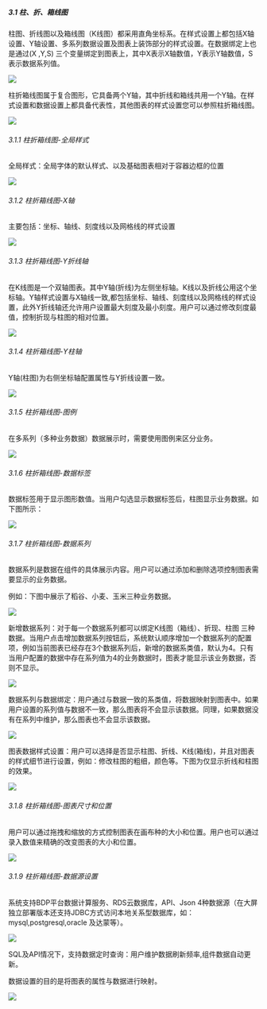##### 3.1 柱、折、箱线图

柱图、折线图以及箱线图（K线图）都采用直角坐标系。在样式设置上都包括X轴设置、Y轴设置、多系列数据设置及图表上装饰部分的样式设置。在数据绑定上也是通过(X
,Y,S) 三个变量绑定到图表上，其中X表示X轴数值，Y表示Y轴数值，S表示数据系列值。

![](https://github.com/jdcloudcom/cn/blob/edit/image/Data-Visualization/media/95906102ac9c00942c9ebbf37994d14e.png)


柱折箱线图属于复合图形，它具备两个Y轴，其中折线和箱线共用一个Y轴。在样式设置和数据设置上都具备代表性，其他图表的样式设置您可以参照柱折箱线图。

![](https://github.com/jdcloudcom/cn/blob/edit/image/Data-Visualization/media/e1dd4f6f71b9241e709e72ec04c208cd.png)


###### 3.1.1 柱折箱线图-全局样式

全局样式：全局字体的默认样式、以及基础图表相对于容器边框的位置

![](https://github.com/jdcloudcom/cn/blob/edit/image/Data-Visualization/media/e9056e0fe1d433d6c6245ac437e51397.png)


###### 3.1.2 柱折箱线图-X轴

主要包括：坐标、轴线、刻度线以及网格线的样式设置

![](https://github.com/jdcloudcom/cn/blob/edit/image/Data-Visualization/media/017a51b20cb537fcacfef98b0960cf85.png)


###### 3.1.3 柱折箱线图-Y折线轴

在K线图是一个双轴图表。其中Y轴(折线)为左侧坐标轴。K线以及折线公用这个坐标轴。Y轴样式设置与X轴线一致,都包括坐标、轴线、刻度线以及网格线的样式设置，此外Y折线轴还允许用户设置最大刻度及最小刻度。用户可以通过修改刻度最值，控制折现与柱图的相对位置。

![](https://github.com/jdcloudcom/cn/blob/edit/image/Data-Visualization/media/2e06e3f55c9a4fb64181fbc2cb82c7fa.png)


###### 3.1.4 柱折箱线图-Y柱轴

Y轴(柱图)为右侧坐标轴配置属性与Y折线设置一致。

![](https://github.com/jdcloudcom/cn/blob/edit/image/Data-Visualization/media/7fcd785501f0abc39f10063785fc03e4.png)


###### 3.1.5 柱折箱线图-图例

在多系列（多种业务数据）数据展示时，需要使用图例来区分业务。

![](https://github.com/jdcloudcom/cn/blob/edit/image/Data-Visualization/media/85c2e14c7c1b4202da9c41dca5e1d464.png)


###### 3.1.6 柱折箱线图-数据标签

数据标签用于显示图形数值。当用户勾选显示数据标签后，柱图显示业务数据。如下图所示：

![](https://github.com/jdcloudcom/cn/blob/edit/image/Data-Visualization/media/80a0b7c7302669c047a9766314370716.png)


###### 3.1.7 柱折箱线图-数据系列

数据系列是数据在组件的具体展示内容。用户可以通过添加和删除选项控制图表需要显示的业务数据。

例如：下图中展示了稻谷、小麦、玉米三种业务数据。

![](https://github.com/jdcloudcom/cn/blob/edit/image/Data-Visualization/media/6d9e6aa43693a915cef5d51f97aeccc0.png)


新增数据系列：对于每一个数据系列都可以绑定K线图（箱线）、折现、柱图
三种数据。当用户点击增加数据系列按钮后，系统默认顺序增加一个数据系列的配置项，例如当前图表已经存在3个数据系列后，新增的数据系类值，默认为4。只有当用户配置的数据中存在系列值为4的业务数据时，图表才能显示该业务数据，否则不显示。

![](https://github.com/jdcloudcom/cn/blob/edit/image/Data-Visualization/media/e2670305307a4cb7f2dfe0ef823ba8c8.png)


数据系列与数据绑定：用户通过与数据一致的系类值，将数据映射到图表中。如果用户设置的系列值与数据不一致，那么图表将不会显示该数据。同理，如果数据没有在系列中维护，那么图表也不会显示该数据。

![](https://github.com/jdcloudcom/cn/blob/edit/image/Data-Visualization/media/2e12b5eace9739124ec8dbb6df0a2d63.png)


图表数据样式设置：用户可以选择是否显示柱图、折线、K线(箱线)，并且对图表的样式细节进行设置，例如：修改柱图的粗细，颜色等。下图为仅显示折线和柱图的效果。

![](https://github.com/jdcloudcom/cn/blob/edit/image/Data-Visualization/media/b6ea92259d9375988bffdf0083500dc5.png)


###### 3.1.8 柱折箱线图-图表尺寸和位置

用户可以通过拖拽和缩放的方式控制图表在画布种的大小和位置。用户也可以通过录入数值来精确的改变图表的大小和位置。

![](https://github.com/jdcloudcom/cn/blob/edit/image/Data-Visualization/media/648098390e740aa8ff4c9e519ed6dad8.png)


###### 3.1.9 柱折箱线图-数据源设置

系统支持BDP平台数据计算服务、RDS云数据库，API、Json
4种数据源（在大屏独立部署版本还支持JDBC方式访问本地关系型数据库，如：mysql,postgresql,oracle
及达蒙等）。

![](https://github.com/jdcloudcom/cn/blob/edit/image/Data-Visualization/media/2053c7923f6ce31af037268241810562.png)


SQL及API情况下，支持数据定时查询：用户维护数据刷新频率,组件数据自动更新。

数据设置的目的是将图表的属性与数据进行映射。

![](https://github.com/jdcloudcom/cn/blob/edit/image/Data-Visualization/media/632a3e3ab7b0c1970d24e70cfb830a98.png)
